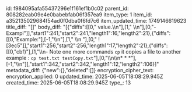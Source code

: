 id: f984095afa55437296e1f161ef1b0c02
parent_id: 808282eab09e4e0babebfab06f357ea9
item_type: 1
item_id: a352135029684f54ad0f0dba0f6fd7c6
item_updated_time: 1749146619623
title_diff: "[]"
body_diff: "[{\"diffs\":[[0,\" value.\\\n\"],[1,\"    \\\n\"],[0,\"- Exampl\"]],\"start1\":241,\"start2\":241,\"length1\":16,\"length2\":21},{\"diffs\":[[0,\"Example:\"],[-1,\"\\\n\"],[1,\"  \\\n  \"],[0,\"  ![3ec5\"]],\"start1\":256,\"start2\":256,\"length1\":17,\"length2\":21},{\"diffs\":[[0,\"cbf)\"],[1,\"\\\n- Note one more commands `cp` it copies a file to another example : `cp test.txt testCopy.txt`\"],[0,\"\\\n\\\n* * *\"],[-1,\"\\\n\"]],\"start1\":342,\"start2\":342,\"length1\":12,\"length2\":106}]"
metadata_diff: {"new":{},"deleted":[]}
encryption_cipher_text: 
encryption_applied: 0
updated_time: 2025-06-05T18:08:29.945Z
created_time: 2025-06-05T18:08:29.945Z
type_: 13